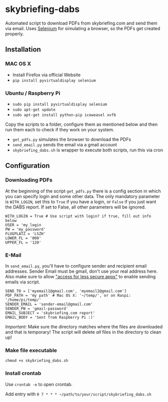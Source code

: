 # skybriefing-dabs

Automated script to download PDFs from skybriefing.com and send them via email.
Uses [Selenium](http://www.seleniumhq.org/) for simulating a browser, so the PDFs get created properly.

## Installation

### MAC OS X
* Install Firefox via official Website
* `pip install pyvirtualdisplay selenium`

### Ubuntu / Raspberry Pi
* `sudo pip install pyvirtualdisplay selenium`
* `sudo apt-get update`
* `sudo apt-get install python-pip iceweasel xvfb`

Copy the scripts to a folder, configure them as mentioned below and then run them each to check if they work on your system.

* `get_pdfs.py` simulates the browser to download the PDFs
* `send_email.py` sends the email via a gmail account
* `skybriefing_dabs.sh` is wrapper to execute both scripts, run this via cron

## Configuration

### Downloading PDFs

At the beginning of the script `get_pdfs.py` there is a config section in which you can specify login and some other data. The only mandatory parameter is `WITH_LOGIN`, set this to `True` if you have a login, or `False` if you just want the DABS report. If set to False, all other parameters will be ignored.

    WITH_LOGIN = True # Use script with login? if true, fill out info below
    USER = 'my_login
    PW = 'my_password'
    FLUGPLATZ = 'LSZH'
    LOWER_FL = '000'
    UPPER_FL = '120'

### E-Mail

In `send_email.py`, you'll have to configure sender and recipient email addresses. Sender Email must be gmail, don't use your real address here.
Also make sure to allow ["access for less secure apps"](https://www.google.com/settings/security/lesssecureapps) to enable sending emails via script.

    SEND_TO = ['myemail1@gmail.com', 'myemail2@gmail.com']
    PDF_PATH = 'my path' # Mac OS X: '~/temp/', or on Raspi: '/home/pi/temp/'
    SENDER_EMAIL = 'sender-email@gmail.com'
    SENDER_PW = 'gmail-password'
    EMAIL_SUBJECT = 'skybriefing.com report'
    EMAIL_BODY = 'Sent from Raspberry Pi :)'
    
*Important*: Make sure the directory matches where the files are downloaded and that is temporary! The script will delete *all* files in the directory to clean up!

### Make file executable
`chmod +x skybriefing_dabs.sh`

### Install crontab
Use `crontab -e` to open crontab.

Add entry with `0 7 * * * ~/path/to/your/script/skybriefing_dabs.sh`


